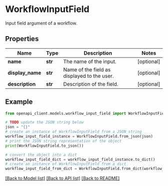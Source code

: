 # WorkflowInputField

Input field argument of a workflow.

## Properties

Name | Type | Description | Notes
------------ | ------------- | ------------- | -------------
**name** | **str** | The name of the input. | [optional] 
**display_name** | **str** | Name of the field as displayed to the user. | [optional] 
**description** | **str** | Description of the field. | [optional] 

## Example

```python
from openapi_client.models.workflow_input_field import WorkflowInputField

# TODO update the JSON string below
json = "{}"
# create an instance of WorkflowInputField from a JSON string
workflow_input_field_instance = WorkflowInputField.from_json(json)
# print the JSON string representation of the object
print(WorkflowInputField.to_json())

# convert the object into a dict
workflow_input_field_dict = workflow_input_field_instance.to_dict()
# create an instance of WorkflowInputField from a dict
workflow_input_field_from_dict = WorkflowInputField.from_dict(workflow_input_field_dict)
```
[[Back to Model list]](../README.md#documentation-for-models) [[Back to API list]](../README.md#documentation-for-api-endpoints) [[Back to README]](../README.md)


